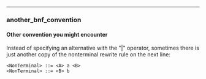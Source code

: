 
---

### another_bnf_convention

#### Other convention you might encounter

Instead of specifying an alternative with the "|" operator, sometimes there is just
another copy of the nonterminal rewrite rule on the next line:

```bnf
<NonTerminal> ::= <A> a <B>
<NonTerminal> ::= <B> b
```
